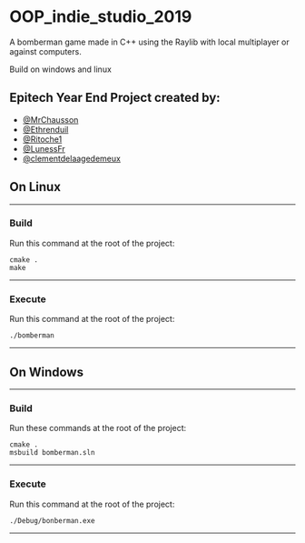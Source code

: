 # OOP_indie_studio_2019
A bomberman game made in C++ using the Raylib with local multiplayer or against computers.

Build on windows and linux

## Epitech Year End Project created by:
- [@MrChausson](https://github.com/MrChausson)
- [@Ethrenduil](https://github.com/Ethrenduil)
- [@Ritoche1](https://github.com/Ritoche1)
- [@LunessFr](https://github.com/LunessFr)
- [@clementdelaagedemeux](https://github.com/clementdelaagedemeux)

## On Linux
--------
### Build
Run this command at the root of the project:
```
cmake .
make
```
---
### Execute
Run this command at the root of the project:
```
./bomberman
```

---

## On Windows
---
### Build
Run these commands at the root of the project:
```
cmake .
msbuild bomberman.sln
```

---
### Execute
Run this command at the root of the project:
```
./Debug/bonberman.exe
```

---
